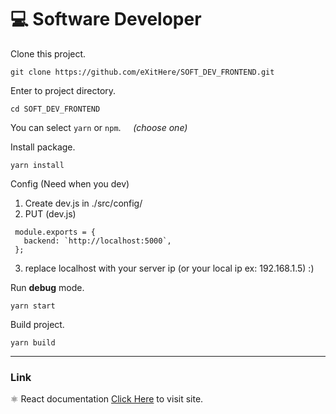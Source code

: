 # 💻 Software Developer

Clone this project.

```shell
git clone https://github.com/eXitHere/SOFT_DEV_FRONTEND.git
```

Enter to project directory.

```shell
cd SOFT_DEV_FRONTEND
```

You can select `yarn` or `npm`.&nbsp;&nbsp;&nbsp;&nbsp; _(choose one)_

Install package.

```shell
yarn install
```

Config (Need when you dev)

1.  Create dev.js in ./src/config/
2.  PUT (dev.js)

```
 module.exports = {
   backend: `http://localhost:5000`,
 };
```

3. replace localhost with your server ip (or your local ip ex: 192.168.1.5) :)

Run **debug** mode.

```shell
yarn start
```

Build project.

```shell
yarn build
```

---

### Link

⚛ React documentation [Click Here](https://reactjs.org/docs/getting-started.html) to visit site.
